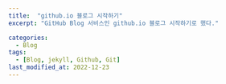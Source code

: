 ```yaml
---
title:  "github.io 블로그 시작하기"
excerpt: "GitHub Blog 서비스인 github.io 블로그 시작하기로 했다."

categories:
  - Blog
tags:
  - [Blog, jekyll, Github, Git]
last_modified_at: 2022-12-23
---
```

